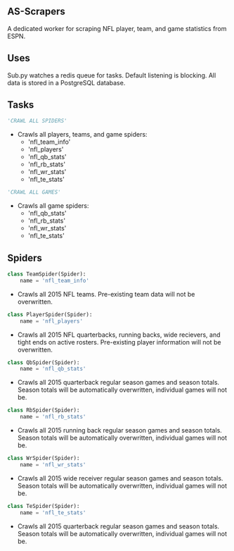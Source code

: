 ## AS-Scrapers

A dedicated worker for scraping NFL player, team, and game statistics from ESPN.

## Uses

Sub.py watches a redis queue for tasks. Default listening is blocking. All data is stored in a PostgreSQL database.

## Tasks

```python
'CRAWL ALL SPIDERS'
```  
- Crawls all players, teams, and game spiders:
  * 'nfl_team_info'
  * 'nfl_players'
  * 'nfl_qb_stats'
  * 'nfl_rb_stats'
  * 'nfl_wr_stats'
  * 'nfl_te_stats'
  
```python
'CRAWL ALL GAMES'
```  
- Crawls all game spiders:  
  * 'nfl_qb_stats'
  * 'nfl_rb_stats'
  * 'nfl_wr_stats'
  * 'nfl_te_stats'
  
## Spiders

```python
class TeamSpider(Spider):
    name = 'nfl_team_info'
```
- Crawls all 2015 NFL teams. Pre-existing team data will not be overwritten.  
  
```python
class PlayerSpider(Spider):
    name = 'nfl_players'
```
- Crawls all 2015 NFL quarterbacks, running backs, wide recievers, and tight ends on active rosters. Pre-existing player information will not be overwritten.  
  
```python
class QbSpider(Spider):
    name = 'nfl_qb_stats'
```
- Crawls all 2015 quarterback regular season games and season totals. Season totals will be automatically overwritten, individual games will not be.  
  
```python
class RbSpider(Spider):
    name = 'nfl_rb_stats'
```
  
- Crawls all 2015 running back regular season games and season totals. Season totals will be automatically overwritten, individual games will not be.  
  
```python
class WrSpider(Spider):
    name = 'nfl_wr_stats'
```
- Crawls all 2015 wide receiver regular season games and season totals. Season totals will be automatically overwritten, individual games will not be.  
  
```python
class TeSpider(Spider):
    name = 'nfl_te_stats'
```
- Crawls all 2015 quarterback regular season games and season totals. Season totals will be automatically overwritten, individual games will not be.  
  